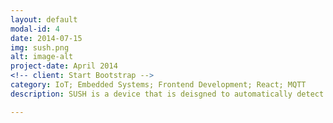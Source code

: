 ```yaml
---
layout: default
modal-id: 4
date: 2014-07-15
img: sush.png
alt: image-alt
project-date: April 2014
<!-- client: Start Bootstrap -->
category: IoT; Embedded Systems; Frontend Development; React; MQTT
description: SUSH is a device that is deisgned to automatically detect the color of colored plates in a sushi restaurant. SUSH was built to demonstrate the capabilities of a Spectral Sensor (<a href='https://ams.com/as7262'>AS7262</a>), <strong>Internet of Things(IoT)</strong> technologies such as <strong><a href='http://mqtt.org/'>MQTT</a></strong> and other Web technologies such as <a href='https://reactjs.org/'>React</a>.</br></br> The Spectral Sensor is used to determine the colour of the plates by reading in the raw values and comparing (Euclidean Distance) against references for each color obtained from the average of a few samples. In order to deal with uncertain network conditions, the sensor reading process and data sending process is decoupled with the use of interrupt triggered threads and a shared queue. This allows users to input plates without being hindered by a slow network. <img src="img/portfolio/sush_app.png" class="img-responsive img-centered" alt="">The plate colour is sent from a Raspberry Pi to a central device (laptop) via MQTT. The sleek front end seen above is built using React to allow for dynamic updating of the collated bill. More information available at <a href="https://github.com/patrickjohncyh/SUSH"> Github Repo </a></br></br>Here is a short video demonstration, <video controls="controls" width="320" height="240" src="vids/sush_demo.mp4"></video>

---
```

